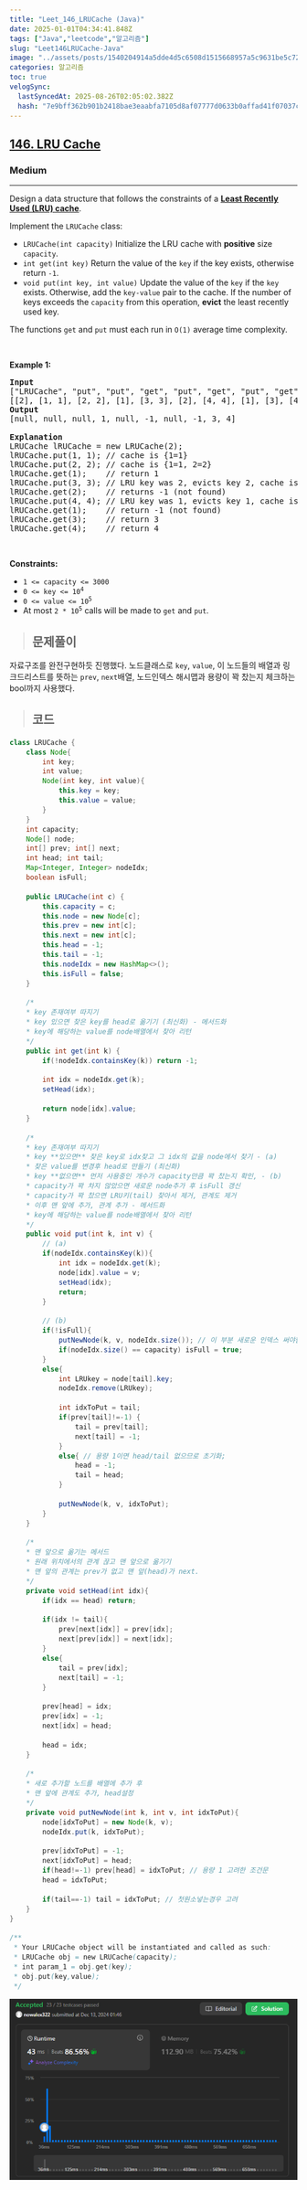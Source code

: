 ```yaml
---
title: "Leet_146_LRUCache (Java)"
date: 2025-01-01T04:34:41.848Z
tags: ["Java","leetcode","알고리즘"]
slug: "Leet146LRUCache-Java"
image: "../assets/posts/1540204914a5dde4d5c6508d1515668957a5c9631be5c727c52dd6a7bb38f475.png"
categories: 알고리즘
toc: true
velogSync:
  lastSyncedAt: 2025-08-26T02:05:02.382Z
  hash: "7e9bff362b901b2418bae3eaabfa7105d8af07777d0633b0affad41f07037cfa"
---
```


<h2><a href="https://leetcode.com/problems/lru-cache">146. LRU Cache</a></h2><h3>Medium</h3><hr><p>Design a data structure that follows the constraints of a <strong><a href="https://en.wikipedia.org/wiki/Cache_replacement_policies#LRU" target="_blank">Least Recently Used (LRU) cache</a></strong>.</p>

<p>Implement the <code>LRUCache</code> class:</p>

<ul>
	<li><code>LRUCache(int capacity)</code> Initialize the LRU cache with <strong>positive</strong> size <code>capacity</code>.</li>
	<li><code>int get(int key)</code> Return the value of the <code>key</code> if the key exists, otherwise return <code>-1</code>.</li>
	<li><code>void put(int key, int value)</code> Update the value of the <code>key</code> if the <code>key</code> exists. Otherwise, add the <code>key-value</code> pair to the cache. If the number of keys exceeds the <code>capacity</code> from this operation, <strong>evict</strong> the least recently used key.</li>
</ul>

<p>The functions <code>get</code> and <code>put</code> must each run in <code>O(1)</code> average time complexity.</p>

<p>&nbsp;</p>
<p><strong class="example">Example 1:</strong></p>

<pre>
<strong>Input</strong>
[&quot;LRUCache&quot;, &quot;put&quot;, &quot;put&quot;, &quot;get&quot;, &quot;put&quot;, &quot;get&quot;, &quot;put&quot;, &quot;get&quot;, &quot;get&quot;, &quot;get&quot;]
[[2], [1, 1], [2, 2], [1], [3, 3], [2], [4, 4], [1], [3], [4]]
<strong>Output</strong>
[null, null, null, 1, null, -1, null, -1, 3, 4]

<strong>Explanation</strong>
LRUCache lRUCache = new LRUCache(2);
lRUCache.put(1, 1); // cache is {1=1}
lRUCache.put(2, 2); // cache is {1=1, 2=2}
lRUCache.get(1);    // return 1
lRUCache.put(3, 3); // LRU key was 2, evicts key 2, cache is {1=1, 3=3}
lRUCache.get(2);    // returns -1 (not found)
lRUCache.put(4, 4); // LRU key was 1, evicts key 1, cache is {4=4, 3=3}
lRUCache.get(1);    // return -1 (not found)
lRUCache.get(3);    // return 3
lRUCache.get(4);    // return 4
</pre>

<p>&nbsp;</p>
<p><strong>Constraints:</strong></p>

<ul>
	<li><code>1 &lt;= capacity &lt;= 3000</code></li>
	<li><code>0 &lt;= key &lt;= 10<sup>4</sup></code></li>
	<li><code>0 &lt;= value &lt;= 10<sup>5</sup></code></li>
	<li>At most <code>2 * 10<sup>5</sup></code> calls will be made to <code>get</code> and <code>put</code>.</li>
</ul>

> ## 문제풀이

자료구조를 완전구현하듯 진행했다. 노드클래스로 `key`, `value`, 이 노드들의 배열과 링크드리스트를 뜻하는 `prev`, `next`배열, 노드인덱스 해시맵과 용량이 꽉 찼는지 체크하는 bool까지 사용했다.


> ## 코드

```java
class LRUCache {
    class Node{
        int key;
        int value;
        Node(int key, int value){
            this.key = key;
            this.value = value;
        }
    }
    int capacity;
    Node[] node;
    int[] prev; int[] next;
    int head; int tail;
    Map<Integer, Integer> nodeIdx;
    boolean isFull;

    public LRUCache(int c) {
        this.capacity = c;
        this.node = new Node[c];
        this.prev = new int[c];
        this.next = new int[c];
        this.head = -1;
        this.tail = -1;
        this.nodeIdx = new HashMap<>();
        this.isFull = false;
    }
    
    /*
    * key 존재여부 따지기
    * key 있으면 찾은 key를 head로 옮기기 (최신화) - 메서드화
    * key에 해당하는 value를 node배열에서 찾아 리턴
    */
    public int get(int k) {
        if(!nodeIdx.containsKey(k)) return -1;

        int idx = nodeIdx.get(k);
        setHead(idx);

        return node[idx].value;
    }
    
    /*
    * key 존재여부 따지기
    * key **있으면** 찾은 key로 idx찾고 그 idx의 값을 node에서 찾기 - (a)
    * 찾은 value를 변경후 head로 만들기 (최신화)
    * key **없으면** 먼저 사용중인 개수가 capacity만큼 꽉 찼는지 확인, - (b)
    * capacity가 꽉 차지 않았으면 새로운 node추가 후 isFull 갱신
    * capacity가 꽉 찼으면 LRU키(tail) 찾아서 제거, 관계도 제거
    * 이후 맨 앞에 추가, 관계 추가 - 메서드화
    * key에 해당하는 value를 node배열에서 찾아 리턴
    */
    public void put(int k, int v) {
        // (a)
        if(nodeIdx.containsKey(k)){
            int idx = nodeIdx.get(k);
            node[idx].value = v;
            setHead(idx);
            return;
        }

        // (b)
        if(!isFull){
            putNewNode(k, v, nodeIdx.size()); // 이 부분 새로운 인덱스 써야함
            if(nodeIdx.size() == capacity) isFull = true;
        }
        else{
            int LRUkey = node[tail].key;
            nodeIdx.remove(LRUkey);

            int idxToPut = tail;
            if(prev[tail]!=-1) {
                tail = prev[tail];
                next[tail] = -1; 
            }
            else{ // 용량 1이면 head/tail 없으므로 초기화;
                head = -1;
                tail = head;
            }

            putNewNode(k, v, idxToPut);
        }
    }

    /*
    * 맨 앞으로 옮기는 메서드
    * 원래 위치에서의 관계 끊고 맨 앞으로 옮기기
    * 맨 앞의 관계는 prev가 없고 맨 앞(head)가 next.
    */
    private void setHead(int idx){
        if(idx == head) return;
        
        if(idx != tail){
            prev[next[idx]] = prev[idx];
            next[prev[idx]] = next[idx];
        }
        else{
            tail = prev[idx];
            next[tail] = -1;
        }

        prev[head] = idx;
        prev[idx] = -1;
        next[idx] = head;
        
        head = idx;
    }

    /*
    * 새로 추가할 노드를 배열에 추가 후
    * 맨 앞에 관계도 추가, head설정
    */
    private void putNewNode(int k, int v, int idxToPut){
        node[idxToPut] = new Node(k, v);
        nodeIdx.put(k, idxToPut);

        prev[idxToPut] = -1;
        next[idxToPut] = head;
        if(head!=-1) prev[head] = idxToPut; // 용량 1 고려한 조건문
        head = idxToPut;

        if(tail==-1) tail = idxToPut; // 첫원소넣는경우 고려 
    }
}

/**
 * Your LRUCache object will be instantiated and called as such:
 * LRUCache obj = new LRUCache(capacity);
 * int param_1 = obj.get(key);
 * obj.put(key,value);
 */
```
![](/assets/posts/1540204914a5dde4d5c6508d1515668957a5c9631be5c727c52dd6a7bb38f475.png)

